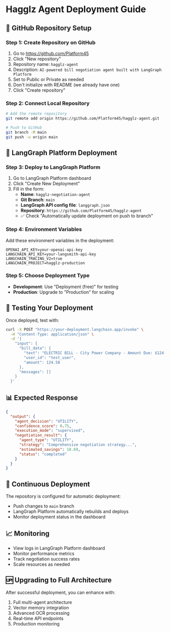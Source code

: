 # Hagglz Agent Deployment Guide

## 🚀 GitHub Repository Setup

### Step 1: Create Repository on GitHub
1. Go to https://github.com/Platform45
2. Click "New repository"
3. Repository name: `hagglz-agent`
4. Description: `AI-powered bill negotiation agent built with LangGraph Platform`
5. Set to Public or Private as needed
6. Don't initialize with README (we already have one)
7. Click "Create repository"

### Step 2: Connect Local Repository
```bash
# Add the remote repository
git remote add origin https://github.com/Platform45/hagglz-agent.git

# Push to GitHub
git branch -M main
git push -u origin main
```

## 🔧 LangGraph Platform Deployment

### Step 3: Deploy to LangGraph Platform
1. Go to LangGraph Platform dashboard
2. Click "Create New Deployment"
3. Fill in the form:
   - **Name**: `hagglz-negotiation-agent`
   - **Git Branch**: `main`
   - **LangGraph API config file**: `langgraph.json`
   - **Repository**: `https://github.com/Platform45/hagglz-agent`
   - ✅ Check "Automatically update deployment on push to branch"

### Step 4: Environment Variables
Add these environment variables in the deployment:
```
OPENAI_API_KEY=your-openai-api-key
LANGCHAIN_API_KEY=your-langsmith-api-key
LANGCHAIN_TRACING_V2=true
LANGCHAIN_PROJECT=hagglz-production
```

### Step 5: Choose Deployment Type
- **Development**: Use "Deployment (free)" for testing
- **Production**: Upgrade to "Production" for scaling

## 🧪 Testing Your Deployment

Once deployed, test with:
```bash
curl -X POST "https://your-deployment.langchain.app/invoke" \
  -H "Content-Type: application/json" \
  -d '{
    "input": {
      "bill_data": {
        "text": "ELECTRIC BILL - City Power Company - Amount Due: $124.58",
        "user_id": "test_user",
        "amount": 124.58
      },
      "messages": []
    }
  }'
```

## 📊 Expected Response
```json
{
  "output": {
    "agent_decision": "UTILITY",
    "confidence_score": 0.75,
    "execution_mode": "supervised",
    "negotiation_result": {
      "agent_type": "UTILITY",
      "strategy": "Comprehensive negotiation strategy...",
      "estimated_savings": 18.69,
      "status": "completed"
    }
  }
}
```

## 🔄 Continuous Deployment

The repository is configured for automatic deployment:
- Push changes to `main` branch
- LangGraph Platform automatically rebuilds and deploys
- Monitor deployment status in the dashboard

## 📈 Monitoring

- View logs in LangGraph Platform dashboard
- Monitor performance metrics
- Track negotiation success rates
- Scale resources as needed

## 🆙 Upgrading to Full Architecture

After successful deployment, you can enhance with:
1. Full multi-agent architecture
2. Vector memory integration
3. Advanced OCR processing
4. Real-time API endpoints
5. Production monitoring
